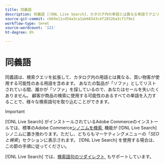 ```yaml
---
title: 同義語
description: 同義語 [!DNL Live Search]、カタログ内の単語とは異なる単語でクエリを展開します。
source-git-commit: cb69e11cd54a3ca1ab66543c4f28526a3cf1f9e1
workflow-type: tm+mt
source-wordcount: '121'
ht-degree: 0%

---
```


# 同義語

同義語は、検索クエリを拡張して、カタログ内の用語とは異なる、買い物客が使用する可能性のある用語を含めます。 あなたの製品が「ソファ」としてリストされている間、誰かが「ソファ」を探しているので、あなたはセールを失いたくありません。 顧客が商品の検索に使用する可能性のあるすべての単語を入力することで、様々な検索語句を取り込むことができます。

>[!IMPORTANT]
>
>[!DNL Live Search] がインストールされているAdobe Commerceのインストールでは、標準のAdobe Commerce[&#x200B; シノニムを検索 &#x200B;](https://experienceleague.adobe.com/docs/commerce-admin/catalog/catalog/search/search-terms.html?lang=ja#search-synonyms) 機能が [!DNL Live Search] シノニムに置き換わります。ただし、どちらもマーケティングメニューの「*SEO と検索*」セクションに表示されます。 [!DNL Live Search] を使用する場合は、この節の手順に従ってください。

[!DNL Live Search] では、[&#x200B; 検索語句のリダイレクト &#x200B;](https://experienceleague.adobe.com/docs/commerce-admin/catalog/catalog/search/search-terms.html?lang=ja) もサポートしています。
